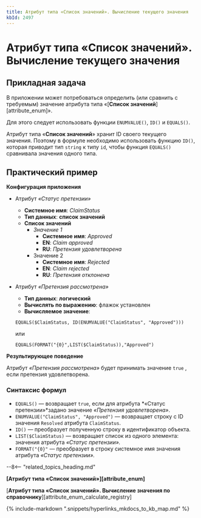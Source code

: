 ```yaml
---
title: Атрибут типа «Список значений». Вычисление текущего значения
kbId: 2497
---
```


# Атрибут типа «Список значений». Вычисление текущего значения

## Прикладная задача

В приложении может потребоваться определить (или сравнить с требуемым) значение атрибута типа «[**Список значений**][attribute_enum]».

Для этого следует использовать функции `ENUMVALUE()`, `ID()` и `EQUALS()`.

Атрибут типа «**Список значений**» хранит ID своего текущего значения. Поэтому в формуле необходимо использовать функцию `ID()`, которая приводит тип `string` к типу `id`, чтобы функция `EQUALS()` сравнивала значения одного типа.

## Практический пример

**Конфигурация приложения**

- Атрибут *«Статус претензии»*
    - **Системное имя**: *ClaimStatus*
    - **Тип данных**: **список значений**
    - **Список значений**
        - *Значение 1*
            - **Системное имя**: *Approved*
            - **EN**: *Claim approved*
            - **RU**: *Претензия удовлетворена*
        - Значение 2
            - **Системное имя**: *Rejected*
            - **EN**: *Claim rejected*
            - **RU**: *Претензия отклонена*
- Атрибут *«Претензия рассмотрена»*   

    - **Тип данных**: **логический**
    - **Вычислять по выражению**: флажок установлен
    - **Вычисляемое значение**:
    
    ```
    EQUALS($ClaimStatus, ID(ENUMVALUE("ClaimStatus", "Approved")))  
    
    ```
    
    или
    
    ```
    EQUALS(FORMAT("{0}",LIST($ClaimStatus)),"Approved")
    ```

**Результирующее поведение**

Атрибут *«Претензия рассмотрена»* будет принимать значение `true`  , если претензия удовлетворена. 

### Синтаксис формул

- `EQUALS()` — возвращает `true`, если для атрибута *«Статус претензии»*задано значение *«Претензия удовлетворена»*.
- `ENUMVALUE("ClaimStatus", "Approved")` — возвращает строку с ID значения `Resolved` атрибута `ClaimStatus`.
- `ID()` — преобразует полученную строку в идентификатор объекта.
- `LIST($ClaimStatus)` — возвращает список из одного элемента: значения атрибута *«Статус претензии».*
- `FORMAT("{0}"` — преобразует в строку системное имя значения атрибута *«Статус претензии».*

--8<-- "related_topics_heading.md"

**[Атрибут типа «Список значений»][attribute_enum]**

[**Атрибут типа «Список значений». Вычисление значения по справочнику**][attribute_enum_calculate_registry]



{% include-markdown ".snippets/hyperlinks_mkdocs_to_kb_map.md" %}
